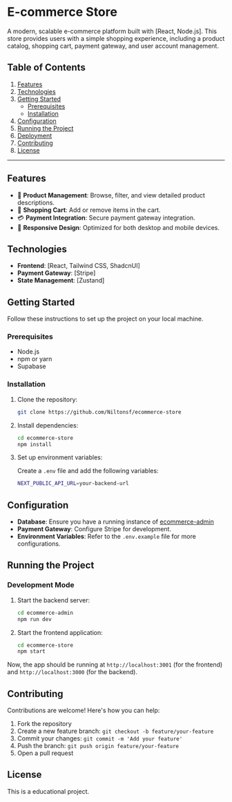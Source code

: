 # E-commerce Store

A modern, scalable e-commerce platform built with [React, Node.js]. This store provides users with a simple shopping experience, including a product catalog, shopping cart, payment gateway, and user account management.

## Table of Contents
1. [Features](#features)
2. [Technologies](#technologies)
3. [Getting Started](#getting-started)
    - [Prerequisites](#prerequisites)
    - [Installation](#installation)
4. [Configuration](#configuration)
5. [Running the Project](#running-the-project)
6. [Deployment](#deployment)
7. [Contributing](#contributing)
8. [License](#license)

---

## Features

- 🛒 **Product Management**: Browse, filter, and view detailed product descriptions.
- 🧾 **Shopping Cart**: Add or remove items in the cart.
- 💳 **Payment Integration**: Secure payment gateway integration.
- 📱 **Responsive Design**: Optimized for both desktop and mobile devices.

## Technologies

- **Frontend**: [React, Tailwind CSS, ShadcnUI]
- **Payment Gateway**: [Stripe]
- **State Management**: [Zustand]

## Getting Started

Follow these instructions to set up the project on your local machine.

### Prerequisites

- Node.js
- npm or yarn
- Supabase

### Installation

1. Clone the repository:

    ```bash
    git clone https://github.com/Niltonsf/ecommerce-store   
    ```

2. Install dependencies:

    ```bash    
    cd ecommerce-store
    npm install
    ```

3. Set up environment variables:

    Create a `.env` file and add the following variables:
    ```bash
    NEXT_PUBLIC_API_URL=your-backend-url        
    ```

## Configuration

- **Database**: Ensure you have a running instance of [ecommerce-admin](https://github.com/Niltonsf/ecommerce-admin)
- **Payment Gateway**: Configure Stripe for development.
- **Environment Variables**: Refer to the `.env.example` file for more configurations.

## Running the Project

### Development Mode

1. Start the backend server:

    ```bash
    cd ecommerce-admin
    npm run dev
    ```

2. Start the frontend application:

    ```bash
    cd ecommerce-store
    npm start
    ```

Now, the app should be running at `http://localhost:3001` (for the frontend) and `http://localhost:3000` (for the backend).
  
## Contributing

Contributions are welcome! Here's how you can help:

1. Fork the repository
2. Create a new feature branch: `git checkout -b feature/your-feature`
3. Commit your changes: `git commit -m 'Add your feature'`
4. Push the branch: `git push origin feature/your-feature`
5. Open a pull request

## License

This is a educational project.
